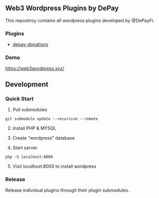 ## Web3 Wordpress Plugins by DePay

This repositroy contains all wordpress plugins developed by @DePayFi.

### Plugins

- [depay-donations](https://github.com/DePayFi/web3-wordpress-depay-donations)

### Demo

https://web3wordpress.xyz/


## Development

### Quick Start

1. Pull submodules

```
git submodule update --recursive --remote
```

2. Install PHP & MYSQL

3. Create "wordpress" database

4. Start server

```
php -S localhost:8000
```

5. Visit localhost:8000 to install wordpress

### Release

Release individual plugins through their plugin submodules.
